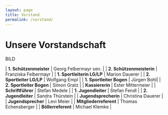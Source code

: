```yaml
---
layout: page
title: Vorstand
permalink: /vorstand/
---
```

# Unsere Vorstandschaft

BILD

\| **1. Schützenmeister** | Georg Felbermayr sen. |
| **2. Schützenmeisterin** | Franziska Felbermayr |
| **1. Sportleiterin LG/LP** | Marion Dauerer |
| **2. Sportleiter LG/LP** | Wolfgang Empl |
| **1. Sportleiter Bogen** | Jürgen Bohl|
| **2. Sportleiter Bogen** | Simon Gratz |
| **Kassiererin** | Ester Mittermeier |
| **Schriftführer** | Stefan Medele |
| **1. Jugendleiter** | Stefan Fendl |
| **2. Jugendleiter** | Sandra Thürstein |
| **Jugendsprecherin** | Christina Dauerer |
| **Jugendsprecher** | Levi Meier |
| **Mitgliederreferent** | Thomas Echensberger |
| **Böllerreferent** | Michael Klemke |